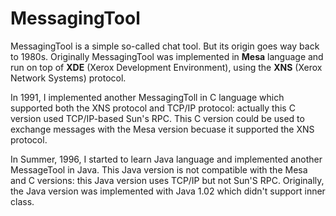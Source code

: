 # MessagingTool

MessagingTool is a simple so-called chat tool. But its origin goes way back to 1980s. Originally MessagingTool was implemented in **Mesa** language and run on top of **XDE** (Xerox Development Environment), using the  **XNS** (Xerox Network Systems) protocol.

In 1991, I implemented another MessagingToll in C language which supported both the XNS protocol and TCP/IP protocol: actually this C version used TCP/IP-based Sun's RPC. This C version could be used to exchange messages with the Mesa version becuase it supported the XNS protocol.

In Summer, 1996, I started to learn Java language and implemented another MessageTool in Java. This Java version is not compatible with the Mesa and C versions: this Java version uses TCP/IP but not Sun'S RPC.  Originally, the Java version  was implemented with Java 1.02 which didn't support inner class. 
